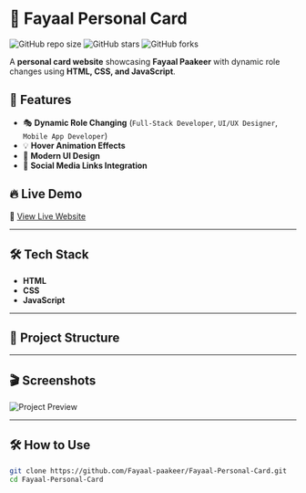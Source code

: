 # 🌟 Fayaal Personal Card

![GitHub repo size](https://img.shields.io/github/repo-size/Fayaal-paakeer/Fayaal-Personal-Card)
![GitHub stars](https://img.shields.io/github/stars/Fayaal-paakeer/Fayaal-Personal-Card?style=social)
![GitHub forks](https://img.shields.io/github/forks/Fayaal-paakeer/Fayaal-Personal-Card?style=social)

A **personal card website** showcasing **Fayaal Paakeer** with dynamic role changes using **HTML, CSS, and JavaScript**.

## 🚀 Features
- 🎭 **Dynamic Role Changing** (`Full-Stack Developer`, `UI/UX Designer`, `Mobile App Developer`)
- 💡 **Hover Animation Effects**
- 🎨 **Modern UI Design**
- 🔗 **Social Media Links Integration**

## 🔥 Live Demo
🔗 [View Live Website](https://fayaal-paakeer.github.io/personal-card/)

---

## 🛠️ Tech Stack
- **HTML**
- **CSS**
- **JavaScript**

---

## 📂 Project Structure



---

## 🎬 Screenshots
![Project Preview](https://via.placeholder.com/800x400?text=Screenshot+of+Personal+Card)

---

## 🛠️ How to Use
```sh
git clone https://github.com/Fayaal-paakeer/Fayaal-Personal-Card.git
cd Fayaal-Personal-Card
